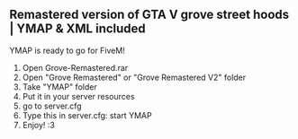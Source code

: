 Remastered version of GTA V grove street hoods | YMAP & XML included
-
YMAP is ready to go for FiveM!
1. Open Grove-Remastered.rar
2. Open "Grove Remastered" or "Grove Remastered V2" folder
3. Take "YMAP" folder
4. Put it in your server resources
5. go to server.cfg
6. Type this in server.cfg: start YMAP
7. Enjoy! :3

